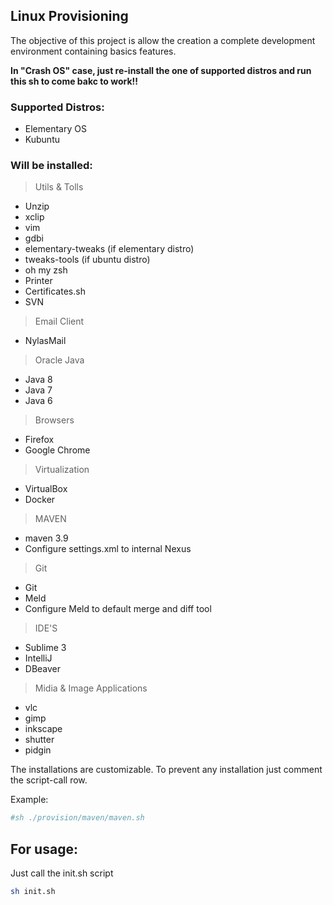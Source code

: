 ## Linux Provisioning

The objective of this project is allow the creation a complete development environment containing basics features.
 
**In "Crash OS" case, just re-install the one of supported distros and run this sh to come bakc to work!!**

### Supported Distros:

 * Elementary OS
 * Kubuntu
 
### Will be installed:
 
>Utils & Tolls 

 * Unzip
 * xclip
 * vim
 * gdbi
 * elementary-tweaks (if elementary distro)
 * tweaks-tools (if ubuntu distro)
 * oh my zsh
 * Printer
 * Certificates.sh
 * SVN

>Email Client

 * NylasMail

>Oracle Java

 * Java 8
 * Java 7
 * Java 6

>Browsers

 * Firefox
 * Google Chrome

>Virtualization

 * VirtualBox
 * Docker
 
>MAVEN

 * maven 3.9 
 * Configure settings.xml to internal Nexus

>Git

 * Git
 * Meld
 * Configure Meld to default merge and diff tool

>IDE'S

 * Sublime 3
 * IntelliJ
 * DBeaver

>Midia & Image Applications

 * vlc
 * gimp
 * inkscape
 * shutter
 * pidgin


The installations are customizable. To prevent any installation just comment the script-call row.

Example:

```bash
#sh ./provision/maven/maven.sh
```

## For usage:

Just call the init.sh script 

```bash
sh init.sh
```
